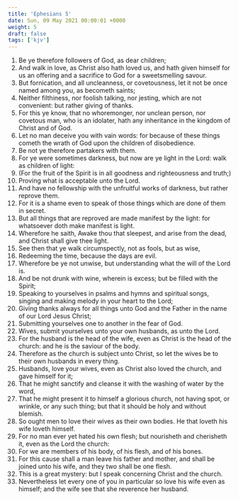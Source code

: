 ```yaml
---
title: 'Ephesians 5'
date: Sun, 09 May 2021 00:00:01 +0000
weight: 5
draft: false
tags: ['kjv'] 
---
```


1. Be ye therefore followers of God, as dear children;
2. And walk in love, as Christ also hath loved us, and hath given himself for us an offering and a sacrifice to God for a sweetsmelling savour.
3. But fornication, and all uncleanness, or covetousness, let it not be once named among you, as becometh saints;
4. Neither filthiness, nor foolish talking, nor jesting, which are not convenient: but rather giving of thanks.
5. For this ye know, that no whoremonger, nor unclean person, nor covetous man, who is an idolater, hath any inheritance in the kingdom of Christ and of God.
6. Let no man deceive you with vain words: for because of these things cometh the wrath of God upon the children of disobedience.
7. Be not ye therefore partakers with them.
8. For ye were sometimes darkness, but now are ye light in the Lord: walk as children of light:
9. (For the fruit of the Spirit is in all goodness and righteousness and truth;)
10. Proving what is acceptable unto the Lord.
11. And have no fellowship with the unfruitful works of darkness, but rather reprove them.
12. For it is a shame even to speak of those things which are done of them in secret.
13. But all things that are reproved are made manifest by the light: for whatsoever doth make manifest is light.
14. Wherefore he saith, Awake thou that sleepest, and arise from the dead, and Christ shall give thee light.
15. See then that ye walk circumspectly, not as fools, but as wise,
16. Redeeming the time, because the days are evil.
17. Wherefore be ye not unwise, but understanding what the will of the Lord is.
18. And be not drunk with wine, wherein is excess; but be filled with the Spirit;
19. Speaking to yourselves in psalms and hymns and spiritual songs, singing and making melody in your heart to the Lord;
20. Giving thanks always for all things unto God and the Father in the name of our Lord Jesus Christ;
21. Submitting yourselves one to another in the fear of God.
22. Wives, submit yourselves unto your own husbands, as unto the Lord.
23. For the husband is the head of the wife, even as Christ is the head of the church: and he is the saviour of the body.
24. Therefore as the church is subject unto Christ, so let the wives be to their own husbands in every thing.
25. Husbands, love your wives, even as Christ also loved the church, and gave himself for it;
26. That he might sanctify and cleanse it with the washing of water by the word,
27. That he might present it to himself a glorious church, not having spot, or wrinkle, or any such thing; but that it should be holy and without blemish.
28. So ought men to love their wives as their own bodies. He that loveth his wife loveth himself.
29. For no man ever yet hated his own flesh; but nourisheth and cherisheth it, even as the Lord the church:
30. For we are members of his body, of his flesh, and of his bones.
31. For this cause shall a man leave his father and mother, and shall be joined unto his wife, and they two shall be one flesh.
32. This is a great mystery: but I speak concerning Christ and the church.
33. Nevertheless let every one of you in particular so love his wife even as himself; and the wife see that she reverence her husband.
